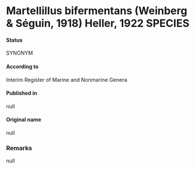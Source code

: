Martellillus bifermentans (Weinberg & Séguin, 1918) Heller, 1922 SPECIES
=======

#### Status
SYNONYM

#### According to
Interim Register of Marine and Nonmarine Genera

#### Published in
null

#### Original name
null

### Remarks
null